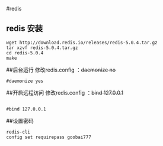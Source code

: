 
#redis

## redis 安装


```bs
wget http://download.redis.io/releases/redis-5.0.4.tar.gz
tar xzvf redis-5.0.4.tar.gz
cd redis-5.0.4
make
```

##后台运行 
修改redis.config ：~~daemonize no~~
```shell
#daemonize yes 
```

##开启远程访问 
修改redis.config ：~~bind 127.0.0.1~~
```shell

#bind 127.0.0.1
```


##设置密码
```shell
redis-cli
config set requirepass goobai777
```
